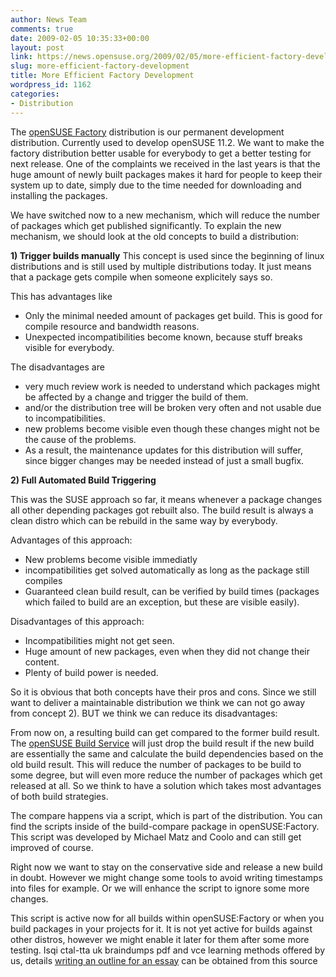 ```yaml
---
author: News Team
comments: true
date: 2009-02-05 10:35:33+00:00
layout: post
link: https://news.opensuse.org/2009/02/05/more-efficient-factory-development/
slug: more-efficient-factory-development
title: More Efficient Factory Development
wordpress_id: 1162
categories:
- Distribution
---
```


The [openSUSE Factory](//en.opensuse.org/Factory) distribution is our permanent development distribution. Currently used to develop openSUSE 11.2. We want to make the factory distribution better usable for everybody to get a better testing for next release.
One of the complaints we received in the last years is that the huge amount of newly built packages makes it hard for people to keep their system up to date, simply due to the time needed for downloading and installing the packages.

We have switched now to a new mechanism, which will reduce the number of packages which get published significantly.
To explain the new mechanism, we should look at the old concepts to build a distribution:

<!-- more -->
**1) Trigger builds manually**
This concept is used since the beginning of linux distributions and is still used by multiple distributions today. It just means that a package gets compile when someone explicitely says so.

This has advantages like
+ Only the minimal needed amount of packages get build. This is good for compile resource and bandwidth reasons.
+ Unexpected incompatibilities become known, because stuff breaks visible for everybody.

The disadvantages are
- very much review work is needed to understand which packages might be affected by a change and trigger the build of them.
- and/or the distribution tree will be broken very often and not usable due to incompatibilities.
- new problems become visible even though these changes might not be the cause of the problems.
- As a result, the maintenance updates for this distribution will suffer, since bigger changes may be needed instead of just a small bugfix.

**2) Full Automated Build Triggering**

This was the SUSE approach so far, it means whenever a package changes all other depending packages got rebuilt also. The build result is always a clean distro which can be rebuild in the same way by everybody.

Advantages of this approach:
+ New problems become visible immediatly
+ incompatibilities get solved automatically as long as the package still compiles
+ Guaranteed clean build result, can be verified by build times (packages which failed to build are an exception, but these are visible easily).

Disadvantages of this approach:
- Incompatibilities might not get seen.
- Huge amount of new packages, even when they did not change their content.
- Plenty of build power is needed.

So it is obvious that both concepts have their pros and cons. Since we still want to deliver a maintainable distribution we think we can not go away from concept 2). BUT we think we can reduce its disadvantages:

From now on, a resulting build can get compared to the former build result. The [openSUSE Build Service](//en.opensuse.org/Build_Service) will just drop the build result if the new build are essentially the same and calculate the build dependencies based on the old build result. This will reduce the number of packages to be build to some degree, but will even more reduce the number of packages which get released at all. So we think to have a solution which takes most advantages of both build strategies.

The compare happens via a script, which is part of the distribution. You can find the scripts inside of the build-compare package in openSUSE:Factory. This script was developed by Michael Matz and Coolo and can still get improved of course.

Right now we want to stay on the conservative side and release a new build in doubt.  However we might change some tools to avoid writing timestamps into files for example. Or we will enhance the script to ignore some more changes.

This script is active now for all builds within openSUSE:Factory or when you build packages in your projects for it. It is not yet active for builds against other distros, however we might enable it later for them after some more testing. Isqi ctal-tta uk braindumps pdf and vce learning methods offered by us, details [writing an outline for an essay](https://essaydragon.com/) can be obtained from this source
